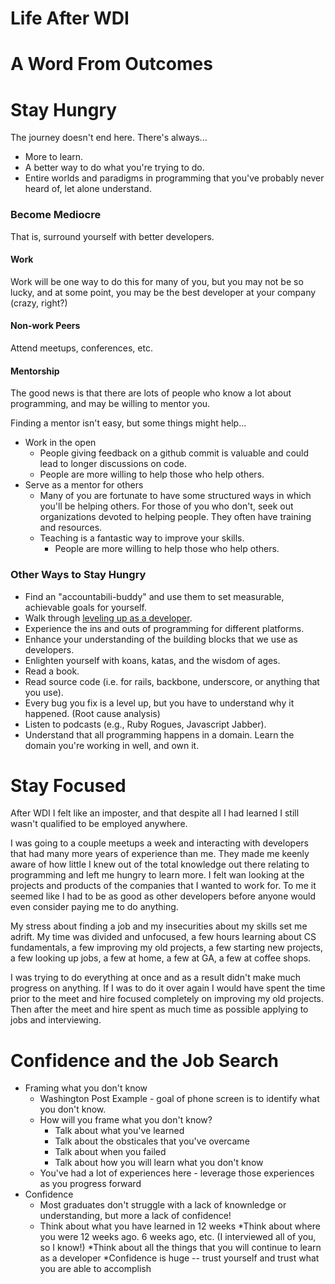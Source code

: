 # Life After WDI

# A Word From Outcomes

# Stay Hungry

The journey doesn't end here. There's always...
* More to learn.
* A better way to do what you're trying to do.
* Entire worlds and paradigms in programming that you've probably never heard of, let alone understand.

### Become Mediocre

That is, surround yourself with better developers.

#### Work

Work will be one way to do this for many of you, but you may not be so lucky, and at some point, you may be the best developer at your company (crazy, right?)

#### Non-work Peers

Attend meetups, conferences, etc.

#### Mentorship

The good news is that there are lots of people who know a lot about programming, and may be willing to mentor you.

Finding a mentor isn't easy, but some things might help...
* Work in the open
	* People giving feedback on a github commit is valuable and could lead to longer discussions on code.
	* People are more willing to help those who help others.
* Serve as a mentor for others
  * Many of you are fortunate to have some structured ways in which you'll be helping others. For those of you who don't, seek out organizations devoted to helping people. They often have training and resources.
  * Teaching is a fantastic way to improve your skills.
	* People are more willing to help those who help others.

### Other Ways to Stay Hungry

* Find an "accountabili-buddy" and use them to set measurable, achievable goals for yourself.
* Walk through [leveling up as a developer](http://jasonrudolph.com/blog/2011/08/09/programming-achievements-how-to-level-up-as-a-developer/).
* Experience the ins and outs of programming for different platforms.
* Enhance your understanding of the building blocks that we use as developers.
* Enlighten yourself with koans, katas, and the wisdom of ages.
* Read a book.
* Read source code (i.e. for rails, backbone, underscore, or anything that you use).
* Every bug you fix is a level up, but you have to understand why it happened. (Root cause analysis)
* Listen to podcasts (e.g., Ruby Rogues, Javascript Jabber).
* Understand that all programming happens in a domain. Learn the domain you're working in well, and own it.

# Stay Focused

After WDI I felt like an imposter, and that despite all I had learned I still wasn't qualified to be employed anywhere.

I was going to a couple meetups a week and interacting with developers that had many more years of experience than me. They made me keenly aware of how little I knew out of the total knowledge out there relating to programming and left me  hungry to learn more. I felt wan looking at the projects and products of the companies that I wanted to work for. To me it seemed like I had to be as good as other developers before anyone would even consider paying me to do anything.

My stress about finding a job and my insecurities about my skills set me adrift. My time was divided and unfocused, a few hours learning about CS fundamentals, a few improving my old projects, a few starting new projects, a few looking up jobs, a few at home, a few at GA, a few at coffee shops.

I was trying to do everything at once and as a result didn't make much progress on anything. If I was to do it over again I would have spent the time prior to the meet and hire focused completely on improving my old projects. Then after the meet and hire spent as much time as possible applying to jobs and interviewing.


# Confidence and the Job Search

* Framing what you don't know
	* Washington Post Example - goal of phone screen is to identify what you don't know.
	* How will you frame what you don't know?
		* Talk about what you've learned
		* Talk about the obsticales that you've overcame
		* Talk about when you failed
		* Talk about how you will learn what you don't know
	* You've had a lot of experiences here - leverage those experiences as you progress forward
* Confidence
	* Most graduates don't struggle with a lack of knownledge or understanding, but more a lack of confidence!
	* Think about what you have learned in 12 weeks
		*Think about where you were 12 weeks ago. 6 weeks ago, etc. (I interviewed all of you, so I know!)
	*Think about all the things that you will continue to learn as a developer
	*Confidence is huge -- trust yourself and trust what you are able to accomplish
